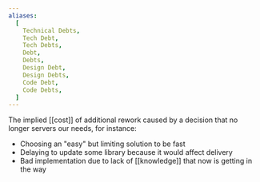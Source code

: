 ```yaml
---
aliases:
  [
    Technical Debts,
    Tech Debt,
    Tech Debts,
    Debt,
    Debts,
    Design Debt,
    Design Debts,
    Code Debt,
    Code Debts,
  ]
---
```


The implied [[cost]] of additional rework caused by a decision that no longer servers our needs, for instance:

- Choosing an "easy" but limiting solution to be fast
- Delaying to update some library because it would affect delivery
- Bad implementation due to lack of [[knowledge]] that now is getting in the way
